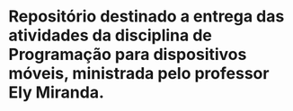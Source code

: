 # Repositório destinado a entrega das atividades da disciplina de Programação para dispositivos móveis, ministrada pelo professor Ely Miranda.
